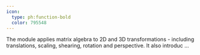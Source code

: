 ```yaml
---
icon:
  type: ph:function-bold
  color: 795548
---
```


The module applies matrix algebra to 2D and 3D transformations - including translations, scaling, shearing, rotation and perspective. It also introduc ... 
